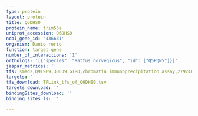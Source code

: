 ```yaml
---
type: protein
layout: protein
title: Q6DHS0
protein_name: trim55a
uniprot_accession: Q6DHS0
ncbi_gene_id: '436631'
organism: Danio rerio
function: target gene
number_of_interactions: '1'
orthologs: '[{"species": "Rattus norvegicus", "id": ["Q5PQN5"]}]'
jaspar_matrices: ''
tfs: smad2,Q9I9P9,30639,GTRD,chromatin immunoprecipitation assay,27924024%5Buid%5D,No
targets: ''
tfs_download: TFLink_tfs_of_Q6DHS0.tsv
targets_download: ''
bindingSites_download: ''
binding_sites_ls: ''

---
```

